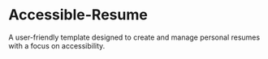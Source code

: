 # Accessible-Resume
A user-friendly template designed to create and manage personal resumes with a focus on accessibility.
